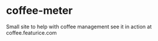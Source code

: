 coffee-meter
============
Small site to help with coffee management
see it in action at coffee.featurice.com
